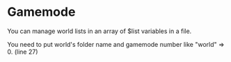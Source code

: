 # Gamemode
You can manage world lists in an array of $list variables in a file.

You need to put world's folder name and gamemode number like "world" => 0. (line 27)
